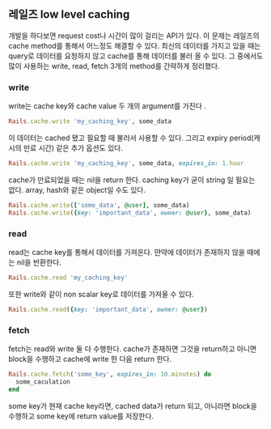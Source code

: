 ## 레일즈 low level caching

개발을 하다보면 request cost나 시간이 많이 걸리는 API가 있다. 이 문제는 레일즈의 cache method를 통해서 어느정도 해결할 수 있다. 최신의 데이터를 가지고 있을 때는 query로 데이터를 요청하지 않고 cache를 통해 데이터를 불러 올 수 있다. 그 중에서도 많이 사용하는 write, read, fetch 3개의 method를 간략하게 정리했다.

### write

write는 cache key와 cache value 두 개의 argument를 가진다 .

```ruby
Rails.cache.write 'my_caching_key', some_data
```

이 데이터는 cached 됐고 필요할 때 불러서 사용할 수 있다. 그리고 expiry period(캐시의 만료 시간) 같은 추가 옵션도 있다. 

```ruby
Rails.cache.write 'my_caching_key', some_data, expires_in: 1.hour
```

cache가 만료되었을 때는 nil을 return 한다.
caching key가 굳이 string 일 필요는 없다. array, hash와 같은 object일 수도 있다. 


```ruby
Rails.cache.write(['some_data', @user], some_data)
Rails.cache.write({key: 'important_data', owner: @user}, some_data)
```

### read

read는 cache key를 통해서 데이터를 가져온다. 먄약에 데이터가 존재하지 않을 때에는 nil을 반환한다.

```ruby
Rails.cache.read 'my_caching_key'
```

또한 write와 같이 non scalar key로 데이터를 가져올 수 있다.

```ruby
Rails.cache.read({key: 'important_data', owner: @user})
```

### fetch

fetch는 read와 write 둘 다 수행한다. cache가 존재하면 그것을 return하고 아니면 block을 수행하고 cache에 write 한 다음 return 한다. 

```ruby
Rails.cache.fetch('some_key', expires_in: 10.minutes) do
  some_caculation
end
```

some key가 현재 cache key라면, cached data가 return 되고, 아니라면 block을 수행하고 some key에 return value를 저장한다. 
